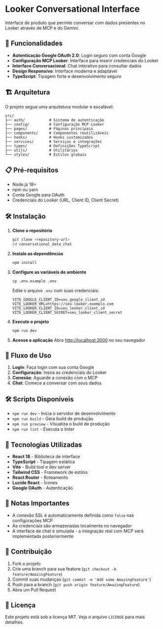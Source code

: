 # Looker Conversational Interface

Interface de produto que permite conversar com dados presentes no Looker através de MCP e do Gemini.

## 🚀 Funcionalidades

- **Autenticação Google OAuth 2.0**: Login seguro com conta Google
- **Configuração MCP Looker**: Interface para inserir credenciais do Looker
- **Interface Conversacional**: Chat interativo para consultar dados
- **Design Responsivo**: Interface moderna e adaptável
- **TypeScript**: Tipagem forte e desenvolvimento seguro

## 🏗️ Arquitetura

O projeto segue uma arquitetura modular e escalável:

```
src/
├── auth/           # Sistema de autenticação
├── config/         # Configuração MCP Looker
├── pages/          # Páginas principais
├── components/     # Componentes reutilizáveis
├── hooks/          # Hooks customizados
├── services/       # Serviços e integrações
├── types/          # Definições TypeScript
├── utils/          # Utilitários
└── styles/         # Estilos globais
```

## 📋 Pré-requisitos

- Node.js 18+ 
- npm ou yarn
- Conta Google para OAuth
- Credenciais do Looker (URL, Client ID, Client Secret)

## 🛠️ Instalação

1. **Clone o repositório**
   ```bash
   git clone <repository-url>
   cd conversational_data_chat
   ```

2. **Instale as dependências**
   ```bash
   npm install
   ```

3. **Configure as variáveis de ambiente**
   ```bash
   cp .env.example .env
   ```
   
   Edite o arquivo `.env` com suas credenciais:
   ```env
   VITE_GOOGLE_CLIENT_ID=seu_google_client_id
   VITE_LOOKER_URL=https://seu-looker.exemplo.com
   VITE_LOOKER_CLIENT_ID=seu_looker_client_id
   VITE_LOOKER_CLIENT_SECRET=seu_looker_client_secret
   ```

4. **Execute o projeto**
   ```bash
   npm run dev
   ```

5. **Acesse a aplicação**
   Abra [http://localhost:3000](http://localhost:3000) no seu navegador

## 🔄 Fluxo de Uso

1. **Login**: Faça login com sua conta Google
2. **Configuração**: Insira as credenciais do Looker
3. **Conexão**: Aguarde a conexão com o MCP
4. **Chat**: Comece a conversar com seus dados

## 🛠️ Scripts Disponíveis

- `npm run dev` - Inicia o servidor de desenvolvimento
- `npm run build` - Gera build de produção
- `npm run preview` - Visualiza o build de produção
- `npm run lint` - Executa o linter

## 🎨 Tecnologias Utilizadas

- **React 18** - Biblioteca de interface
- **TypeScript** - Tipagem estática
- **Vite** - Build tool e dev server
- **Tailwind CSS** - Framework de estilos
- **React Router** - Roteamento
- **Lucide React** - Ícones
- **Google OAuth** - Autenticação

## 📝 Notas Importantes

- A conexão SSL é automaticamente definida como `false` nas configurações MCP
- As credenciais são armazenadas localmente no navegador
- A interface de chat é simulada - a integração real com MCP será implementada posteriormente

## 🤝 Contribuição

1. Fork o projeto
2. Crie uma branch para sua feature (`git checkout -b feature/AmazingFeature`)
3. Commit suas mudanças (`git commit -m 'Add some AmazingFeature'`)
4. Push para a branch (`git push origin feature/AmazingFeature`)
5. Abra um Pull Request

## 📄 Licença

Este projeto está sob a licença MIT. Veja o arquivo `LICENSE` para mais detalhes.
